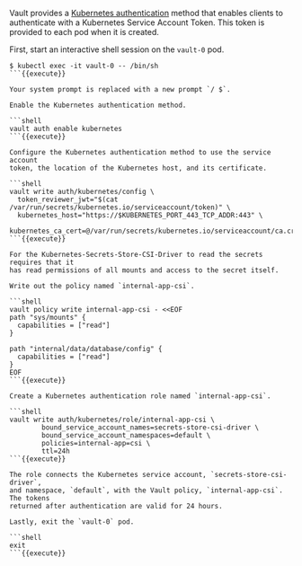 Vault provides a [Kubernetes
authentication](https://www.vaultproject.io/docs/auth/kubernetes.html) method
that enables clients to authenticate with a Kubernetes Service Account
Token. This token is provided to each pod when it is created.

First, start an interactive shell session on the `vault-0` pod.

```shell
$ kubectl exec -it vault-0 -- /bin/sh
```{{execute}}

Your system prompt is replaced with a new prompt `/ $`.

Enable the Kubernetes authentication method.

```shell
vault auth enable kubernetes
```{{execute}}

Configure the Kubernetes authentication method to use the service account
token, the location of the Kubernetes host, and its certificate.

```shell
vault write auth/kubernetes/config \
  token_reviewer_jwt="$(cat /var/run/secrets/kubernetes.io/serviceaccount/token)" \
  kubernetes_host="https://$KUBERNETES_PORT_443_TCP_ADDR:443" \
  kubernetes_ca_cert=@/var/run/secrets/kubernetes.io/serviceaccount/ca.crt
```{{execute}}

For the Kubernetes-Secrets-Store-CSI-Driver to read the secrets requires that it
has read permissions of all mounts and access to the secret itself.

Write out the policy named `internal-app-csi`.

```shell
vault policy write internal-app-csi - <<EOF
path "sys/mounts" {
  capabilities = ["read"]
}

path "internal/data/database/config" {
  capabilities = ["read"]
}
EOF
```{{execute}}

Create a Kubernetes authentication role named `internal-app-csi`.

```shell
vault write auth/kubernetes/role/internal-app-csi \
        bound_service_account_names=secrets-store-csi-driver \
        bound_service_account_namespaces=default \
        policies=internal-app=csi \
        ttl=24h
```{{execute}}

The role connects the Kubernetes service account, `secrets-store-csi-driver`,
and namespace, `default`, with the Vault policy, `internal-app-csi`. The tokens
returned after authentication are valid for 24 hours.

Lastly, exit the `vault-0` pod.

```shell
exit
```{{execute}}